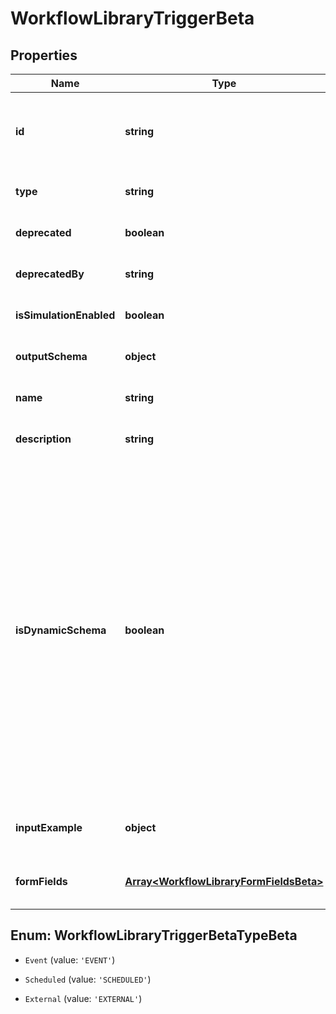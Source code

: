 # WorkflowLibraryTriggerBeta

## Properties

Name | Type | Description | Notes
------------ | ------------- | ------------- | -------------
**id** | **string** | Trigger ID. This is a static namespaced ID for the trigger. | [optional] [default to undefined]
**type** | **string** | Trigger type | [optional] [default to undefined]
**deprecated** | **boolean** |  | [optional] [default to undefined]
**deprecatedBy** | **string** |  | [optional] [default to undefined]
**isSimulationEnabled** | **boolean** |  | [optional] [default to undefined]
**outputSchema** | **object** | Example output schema | [optional] [default to undefined]
**name** | **string** | Trigger Name | [optional] [default to undefined]
**description** | **string** | Trigger Description | [optional] [default to undefined]
**isDynamicSchema** | **boolean** | Determines whether the dynamic output schema is returned in place of the action\&#39;s output schema. The dynamic schema lists non-static properties, like properties of a workflow form where each form has different fields. These will be provided dynamically based on available form fields. | [optional] [default to undefined]
**inputExample** | **object** | Example trigger payload if applicable | [optional] [default to undefined]
**formFields** | [**Array&lt;WorkflowLibraryFormFieldsBeta&gt;**](WorkflowLibraryFormFieldsBeta.md) | One or more inputs that the trigger accepts | [optional] [default to undefined]



## Enum: WorkflowLibraryTriggerBetaTypeBeta


* `Event` (value: `'EVENT'`)

* `Scheduled` (value: `'SCHEDULED'`)

* `External` (value: `'EXTERNAL'`)




